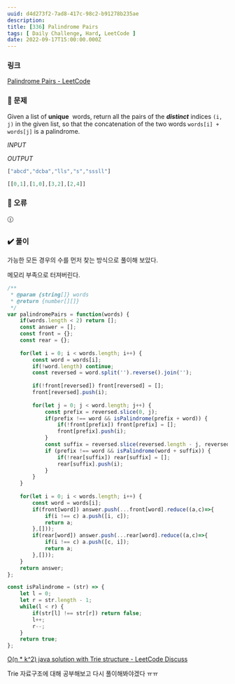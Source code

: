 ```yaml
---
uuid: d4d273f2-7ad8-417c-98c2-b91278b235ae
description: 
title: [336] Palindrome Pairs
tags: [ Daily Challenge, Hard, LeetCode ]
date: 2022-09-17T15:00:00.000Z
---
```








### 링크

[Palindrome Pairs - LeetCode](https://leetcode.com/problems/palindrome-pairs/)

### 📝 문제

Given a list of **unique**
 words, return all the pairs of the ***distinct*** indices `(i, j)` in the given list, so that the concatenation of the two words `words[i] + words[j]` is a palindrome.

*INPUT*

*OUTPUT*

```jsx
["abcd","dcba","lls","s","sssll"]
```

```jsx
[[0,1],[1,0],[3,2],[2,4]]
```

### 🚨 오류

<aside>
🕧

</aside>

### ✔️ 풀이

가능한 모든 경우의 수를 먼저 찾는 방식으로 풀이해 보았다.

메모리 부족으로 터져버린다.

```jsx
/**
 * @param {string[]} words
 * @return {number[][]}
 */
var palindromePairs = function(words) {
    if(words.length < 2) return [];
    const answer = [];
    const front = {};
    const rear = {};
    
    for(let i = 0; i < words.length; i++) {
        const word = words[i];
        if(!word.length) continue;
        const reversed = word.split('').reverse().join('');
        
        if(!front[reversed]) front[reversed] = [];
        front[reversed].push(i);
        
        for(let j = 0; j < word.length; j++) {
            const prefix = reversed.slice(0, j);
            if(prefix !== word && isPalindrome(prefix + word)) {
                if(!front[prefix]) front[prefix] = [];
                front[prefix].push(i);
            }
            const suffix = reversed.slice(reversed.length - j, reversed.length);
            if (prefix !== word && isPalindrome(word + suffix)) {
                if(!rear[suffix]) rear[suffix] = [];
                rear[suffix].push(i);
            }
        }
    }
    
    for(let i = 0; i < words.length; i++) {
        const word = words[i];
        if(front[word]) answer.push(...front[word].reduce((a,c)=>{
            if(i !== c) a.push([i, c]);
            return a;
        },[]));
        if(rear[word]) answer.push(...rear[word].reduce((a,c)=>{
            if(i !== c) a.push([c, i]);
            return a;
        },[]));
    }
    return answer;
};

const isPalindrome = (str) => {
    let l = 0;
    let r = str.length - 1;
    while(l < r) {
        if(str[l] !== str[r]) return false;
        l++;
        r--;
    }
    return true;
};
```

[O(n * k^2) java solution with Trie structure - LeetCode Discuss](https://leetcode.com/problems/palindrome-pairs/discuss/79195/O(n-*-k2)-java-solution-with-Trie-structure)

Trie 자료구조에 대해 공부해보고 다시 풀이해봐야겠다 ㅠㅠ